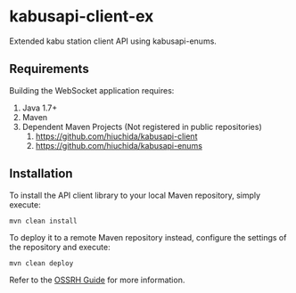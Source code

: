 # kabusapi-client-ex
Extended kabu station client API using kabusapi-enums.

## Requirements

Building the WebSocket application requires:
1. Java 1.7+
2. Maven
3. Dependent Maven Projects (Not registered in public repositories)
    1. https://github.com/hiuchida/kabusapi-client
    2. https://github.com/hiuchida/kabusapi-enums

## Installation

To install the API client library to your local Maven repository, simply execute:

```shell
mvn clean install
```

To deploy it to a remote Maven repository instead, configure the settings of the repository and execute:

```shell
mvn clean deploy
```

Refer to the [OSSRH Guide](http://central.sonatype.org/pages/ossrh-guide.html) for more information.
